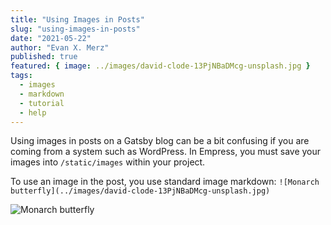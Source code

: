 ```yaml
---
title: "Using Images in Posts"
slug: "using-images-in-posts"
date: "2021-05-22"
author: "Evan X. Merz"
published: true
featured: { image: ../images/david-clode-13PjNBaDMcg-unsplash.jpg }
tags: 
  - images
  - markdown
  - tutorial
  - help
---
```


Using images in posts on a Gatsby blog can be a bit confusing if you are coming from a system such as WordPress. In Empress, you must save your images into `/static/images` within your project.

To use an image in the post, you use standard image markdown: `![Monarch butterfly](../images/david-clode-13PjNBaDMcg-unsplash.jpg)`

![Monarch butterfly](../images/david-clode-13PjNBaDMcg-unsplash.jpg)